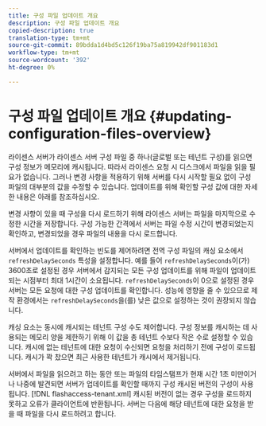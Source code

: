 ```yaml
---
title: 구성 파일 업데이트 개요
description: 구성 파일 업데이트 개요
copied-description: true
translation-type: tm+mt
source-git-commit: 89bdda1d4bd5c126f19ba75a819942df901183d1
workflow-type: tm+mt
source-wordcount: '392'
ht-degree: 0%

---
```



# 구성 파일 업데이트 개요 {#updating-configuration-files-overview}

라이센스 서버가 라이센스 서버 구성 파일 중 하나(글로벌 또는 테넌트 구성)를 읽으면 구성 정보가 메모리에 캐시됩니다. 따라서 라이센스 요청 시 디스크에서 파일을 읽을 필요가 없습니다. 그러나 변경 사항을 적용하기 위해 서버를 다시 시작할 필요 없이 구성 파일의 대부분의 값을 수정할 수 있습니다. 업데이트를 위해 확인할 구성 값에 대한 자세한 내용은 아래를 참조하십시오.

변경 사항이 있을 때 구성을 다시 로드하기 위해 라이센스 서버는 파일을 마지막으로 수정한 시간을 저장합니다. 구성 가능한 간격에서 서버는 파일 수정 시간이 변경되었는지 확인하고, 변경되었을 경우 파일의 내용을 다시 로드합니다.

서버에서 업데이트를 확인하는 빈도를 제어하려면 전역 구성 파일의 캐싱 요소에서 `refreshDelaySeconds` 특성을 설정합니다. 예를 들어 `refreshDelaySeconds`이(가) 3600초로 설정된 경우 서버에서 감지되는 모든 구성 업데이트를 위해 파일이 업데이트되는 시점부터 최대 1시간이 소요됩니다. `refreshDelaySeconds`이 0으로 설정된 경우 서버는 모든 요청에 대한 구성 업데이트를 확인합니다. 성능에 영향을 줄 수 있으므로 제작 환경에서는 `refreshDelaySeconds`을(를) 낮은 값으로 설정하는 것이 권장되지 않습니다.

캐싱 요소는 동시에 캐시되는 테넌트 구성 수도 제어합니다. 구성 정보를 캐시하는 데 사용되는 메모리 양을 제한하기 위해 이 값을 총 테넌트 수보다 작은 수로 설정할 수 있습니다. 캐시에 없는 테넌트에 대한 요청이 수신되면 요청을 처리하기 전에 구성이 로드됩니다. 캐시가 꽉 찼으면 최근 사용한 테넌트가 캐시에서 제거됩니다.

서버에서 파일을 읽으려고 하는 동안 또는 파일의 타임스탬프가 현재 시간 1초 미만이거나 나중에 발견되면 서버가 업데이트를 확인할 때까지 구성 캐시된 버전의 구성이 사용됩니다. [!DNL flashaccess-tenant.xml] 캐시된 버전이 없는 경우 구성을 로드하지 못하고 오류가 클라이언트에 반환됩니다. 서버는 다음에 해당 테넌트에 대한 요청을 받을 때 파일을 다시 로드하려고 합니다.

